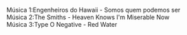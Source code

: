 Música 1:Engenheiros do Hawaii - Somos quem podemos ser<br>
Música 2:The Smiths - Heaven Knows I'm Miserable Now<br> 
Música 3:Type O Negative - Red Water<br>
